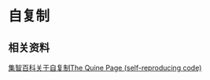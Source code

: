 # 自复制


## 相关资料



[集智百科关于自复制The Quine Page (self-reproducing code)](http://www.nyx.net/~gthompso/quine.htm)